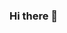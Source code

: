 ### Hi there 👋

<!--
**Namrita-Madhu/Namrita-Madhu** is a ✨ _special_ ✨ repository because its `README.md` (this file) appears on your GitHub profile.

Here are some ideas to get you started:

- 🔭 I’m an Engineering student...
- 🌱 I’m an undergraduate student in Electrical and Electronics Engineering...
- 👯 I’m interested to apply coding in EEE...
- 🤔 I’m aiming to become a social contributor...
- 💬 Ask me about video editing and YouTube channels,k-drama...
- 📫 How to reach me: namritamadhu@gmail.com...
- 😄 Pronouns: she/her...
- ⚡ Fun fact:...
-->
